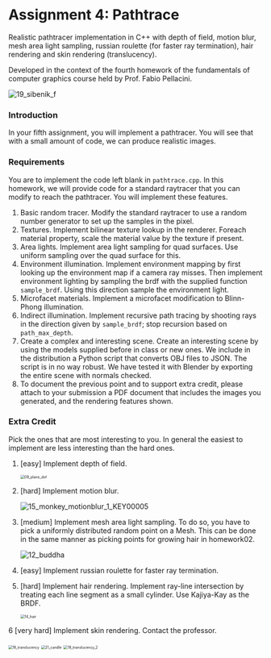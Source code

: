 # Assignment 4: Pathtrace

Realistic pathtracer implementation in C++ with depth of field, motion blur, mesh area light sampling, russian roulette (for faster ray termination), hair rendering and skin rendering (translucency). 

Developed in the context of the fourth homework of the fundamentals of computer graphics course held by Prof. Fabio Pellacini.

![19_sibenik_f](tests/19_sibenik_f.png)

### Introduction

In your fifth assignment, you will implement a pathtracer. You will see that with a small amount of code, we can produce realistic images.

### Requirements

You are to implement the code left blank in `pathtrace.cpp`. In this homework, we will provide code for a standard raytracer that you can modify to reach the pathtracer. You will implement these features.

1. Basic random tracer. Modify the standard raytracer to use a random number generator to set up the samples in the pixel.
2. Textures. Implement bilinear texture lookup in the renderer. Foreach material property, scale the material value by the texture if present.
3. Area lights. Implement area light sampling for quad surfaces. Use uniform sampling over the quad surface for this.
4. Environment illumination. Implement environment mapping by first looking up the environment map if a camera ray misses. Then implement environment lighting by sampling the brdf with the supplied function `sample_brdf`. Using this direction sample the environment light.
5. Microfacet materials. Implement a microfacet modification to Blinn-Phong illumination.
6. Indirect illumination. Implement recursive path tracing by shooting rays in the direction given by `sample_brdf`; stop recursion based on `path_max_depth`.
7. Create a complex and interesting scene. Create an interesting scene by using the models supplied before in class or new ones. We include in the distribution a Python script that converts OBJ files to JSON. The script is in no way robust. We have tested it with Blender by exporting the entire scene with normals checked.
8. To document the previous point and to support extra credit, please attach to your submission a PDF document that includes the images you generated, and the rendering features shown.

### Extra Credit

Pick the ones that are most interesting to you. In general the easiest to implement are less interesting than the hard ones.

1. [easy] Implement depth of field.

   <img src="tests/09_plane_dof.png" alt="09_plane_dof" style="zoom:50%;" />

2. [hard] Implement motion blur.

   ![15_monkey_motionblur_1_KEY00005](tests/15_monkey_motionblur_1_KEY00005.png)

3. [medium] Implement mesh area light sampling. To do so, you have to pick a uniformly distributed random point on a Mesh. This can be done in the same manner as picking points for growing hair in homework02.

   ![12_buddha](tests/12_buddha.png)

4. [easy] Implement russian roulette for faster ray termination.

5. [hard] Implement hair rendering. Implement ray-line intersection by treating each line segment as a small cylinder. Use Kajiya-Kay as the BRDF.

   <img src="tests/14_hair.png" alt="14_hair" style="zoom:50%;" />

6 [very hard] Implement skin rendering. Contact the professor.

<img src="tests/18_translucency.png" alt="18_translucency" style="zoom:50%;" />

<img src="tests/21_candle.png" alt="21_candle" style="zoom:50%;" />

<img src="tests/18_translucency_2.png" alt="18_translucency_2" style="zoom:50%;" />
